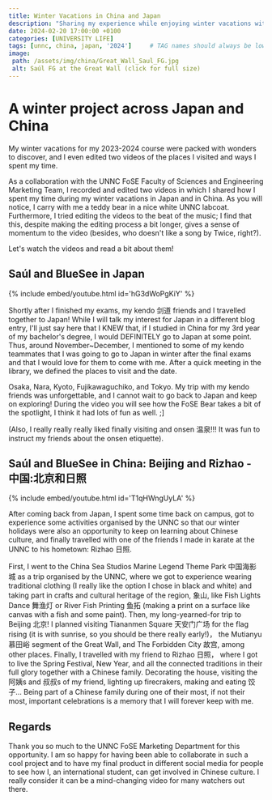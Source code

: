 ```yaml
---
title: Winter Vacations in China and Japan
description: "Sharing my experience while enjoying winter vacations with a trip to Japan (dream come true!) and to the north of China during the Spring Festival."
date: 2024-02-20 17:00:00 +0100
categories: [UNIVERSITY LIFE]
tags: [unnc, china, japan, '2024']     # TAG names should always be lowercase
image:
 path: /assets/img/china/Great_Wall_Saul_FG.jpg
 alt: Saúl FG at the Great Wall (click for full size)
---
```


# A winter project across Japan and China

My winter vacations for my 2023-2024 course were packed with wonders to discover, and I even edited two videos of the places I visited and ways I spent my time.

As a collaboration with the UNNC FoSE Faculty of Sciences and Engineering Marketing Team, I recorded and edited two videos in which I shared how I spent my time during my winter vacations in Japan and in China. As you will notice, I carry with me a teddy bear in a nice white UNNC labcoat. Furthermore, I tried editing the videos to the beat of the music; I find that this, despite making the editing process a bit longer, gives a sense of momentum to the video (besides, who doesn't like a song by Twice, right?).

Let's watch the videos and read a bit about them!

## Saúl and BlueSee in Japan

{% include embed/youtube.html id='hG3dWoPgKiY' %}

Shortly after I finished my exams, my kendo 剑道 friends and I travelled together to Japan! While I will talk my interest for Japan in a different blog entry, I'll just say here that I KNEW that, if I studied in China for my 3rd year of my bachelor's degree, I would DEFINITELY go to Japan at some point. Thus, around November~December, I mentioned to some of my kendo teammates that I was going to go to Japan in winter after the final exams and that I would love for them to come with me. After a quick meeting in the library, we defined the places to visit and the date.

Osaka, Nara, Kyoto, Fujikawaguchiko, and Tokyo. My trip with my kendo friends was unforgettable, and I cannot wait to go back to Japan and keep on exploring! During the video you will see how the FoSE Bear takes a bit of the spotlight, I think it had lots of fun as well. ;]

(Also, I really really really liked finally visiting and onsen 温泉!!! It was fun to instruct my friends about the onsen etiquette).

## Saúl and BlueSee in China: Beijing and Rizhao - 中国:北京和日照

{% include embed/youtube.html id='T1qHWngUyLA' %}

After coming back from Japan, I spent some time back on campus, got to experience some activities organised by the UNNC so that our winter holidays were also an opportunity to keep on learning about Chinese culture, and finally travelled with one of the friends I made in karate at the UNNC to his hometown: Rizhao 日照. 

First, I went to the China Sea Studios Marine Legend Theme Park 中国海影城 as a trip organised by the UNNC, where we got to experience wearing traditional clothing (I really like the option I chose in black and white) and taking part in crafts and cultural heritage of the region, 象山, like Fish Lights Dance 舞渔灯 or River Fish Printing 鱼拓 (making a print on a surface like canvas with a fish and some paint). Then, my long-yearned-for trip to Beijing 北京! I planned visiting Tiananmen Square 天安门广场 for the flag rising (it is with sunrise, so you should be there really early!)， the Mutianyu 慕田峪 segment of the Great Wall, and The Forbidden City 故宫, among other places. Finally, I travelled with my friend to Rizhao 日照， where I got to live the Spring Festival, New Year, and all the connected traditions in their full glory together with a Chinese family. Decorating the house, visiting the 阿姨s and 叔叔s of my friend, lighting up firecrakers, making and eating 饺子... Being part of a Chinese family during one of their most, if not their most, important celebrations is a memory that I will forever keep with me.

## Regards

Thank you so much to the UNNC FoSE Marketing Department for this opportunity. I am so happy for having been able to collaborate in such a cool project and to have my final product in different social media for people to see how I, an international student, can get involved in Chinese culture. I really consider it can be a mind-changing video for many watchers out there.